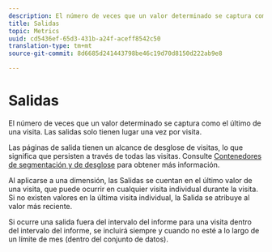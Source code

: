 ```yaml
---
description: El número de veces que un valor determinado se captura como el último de una visita. Las salidas solo tienen lugar una vez por visita.
title: Salidas
topic: Metrics
uuid: cd5436ef-65d3-431b-a24f-aceff8542c50
translation-type: tm+mt
source-git-commit: 8d6685d241443798be46c19d70d8150d222ab9e8

---
```



# Salidas

El número de veces que un valor determinado se captura como el último de una visita. Las salidas solo tienen lugar una vez por visita.

Las páginas de salida tienen un alcance de desglose de visitas, lo que significa que persisten a través de todas las visitas. Consulte [Contenedores de segmentación y de desglose](https://docs.adobe.com/content/help/en/analytics/components/segmentation/seg-overview.html) para obtener más información.

Al aplicarse a una dimensión, las Salidas se cuentan en el último valor de una visita, que puede ocurrir en cualquier visita individual durante la visita. Si no existen valores en la última visita individual, la Salida se atribuye al valor más reciente.

Si ocurre una salida fuera del intervalo del informe para una visita dentro del intervalo del informe, se incluirá siempre y cuando no esté a lo largo de un límite de mes (dentro del conjunto de datos).
